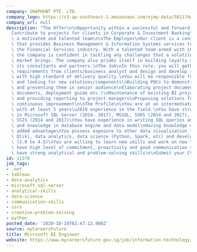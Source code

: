 ```yaml
---
company: SNAPHUNT PTE. LTD.
company_logo: https://s3-ap-southeast-1.amazonaws.com/ojmp-data/501174e57d63fb47824408e362d9556f/snaphunt.jpg
company_url: null
description: "The Offer\n\nOpportunity within a successful and forward-thinking company\n\
  Contribute to projects for clients in Corporate & Investment Banking\nWork with\
  \ a motivated and talented team\n\nThe Employer\nOur client is a consulting company\
  \ that provides Business Management & Information Systems services to clients in\
  \ the Financial Services industry. With a talented team armed with in-depth knowledge,\
  \ the company is confident in tackling any challenges that a volatile and competitive\
  \ market brings. The company also prides itself in building loyalty and trust with\
  \ its consultants and partners.\nThe Job\nIn this role, you will gather business\
  \ requirements from clients/business analyst and design and develop solutions accordingly,\
  \ with high standard of delivery quality.\nYou will be responsible for :\n\nInnovating\
  \ and looking for new solutions/components\nBuilding POCs to demonstrate new usage\
  \ and presenting them in senior audience\nElaborating project documentations (Design\
  \ documents, deployment guide etc.)\nMaintenance of existing BI projects\nInteracting\
  \ and providing reporting to project managers\nProposing solutions for regarding\
  \ continuous improvement\n\nThe Profile\n\nYou are at an intermediate profile level,\
  \ with at least 5 years\u2019 experience in the field.\nYou have strong knowledge\
  \ in Microsoft SQL Server (2014- 2017), MSSQL, SSRS (2014 and 2017), PowerBI and\
  \ SSIS (2014 and 2017)\nYou have experience in writing SQL queries and optimisation\
  \ and knowledge in database engine and data model\nHaving knowledge of BIML is an\
  \ added advantage\nYou possess exposure to other data visualisation tools (Tableau,\
  \ Qlik), data analytics, data science (Python, Spark, etc) and development on .Net\
  \ (2.0 to 4.5)\nYou are willing to learn new skills and work on new topics\nYou\
  \ have high level of commitment, proactivity and good communication skills.\nYou\
  \ have strong analytical and problem-solving skills\n\nSubmit your CV: https://snaphunt.com/jobs/22880048"
id: 11378
job_tags:
- .net
- tableau
- data-analytics
- microsoft-sql-server
- analytical-skills
- data-science
- communication-skills
- ssrs
- creative-problem-solving
- python
posted_date: '2020-10-16T02:47:12.000Z'
source: myCareersFuture
title: Microsoft BI Engineer
website: https://www.mycareersfuture.gov.sg/job/information-technology/microsoft-bi-engineer-antaes-asia-b6656146b2a40780da3b510d9f9fc8d0
---
```

